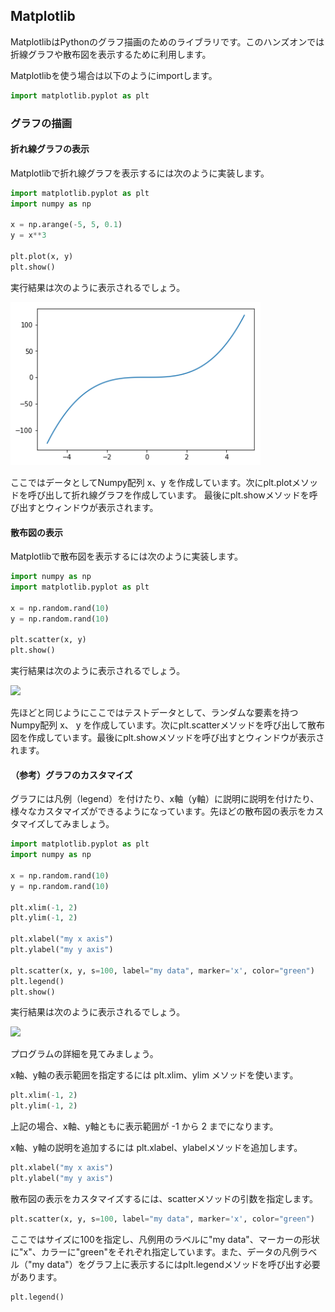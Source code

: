 ## Matplotlib

MatplotlibはPythonのグラフ描画のためのライブラリです。このハンズオンでは折線グラフや散布図を表示するために利用します。

Matplotlibを使う場合は以下のようにimportします。

```python
import matplotlib.pyplot as plt
```

### グラフの描画

#### 折れ線グラフの表示

Matplotlibで折れ線グラフを表示するには次のように実装します。

```python
import matplotlib.pyplot as plt
import numpy as np

x = np.arange(-5, 5, 0.1)
y = x**3

plt.plot(x, y)
plt.show()
```

実行結果は次のように表示されるでしょう。

<img src="img/matplot_01.png" width="400px">

ここではデータとしてNumpy配列 x、y を作成しています。次にplt.plotメソッドを呼び出して折れ線グラフを作成しています。
最後にplt.showメソッドを呼び出すとウィンドウが表示されます。

<div style="page-break-before:always"></div>


#### 散布図の表示

Matplotlibで散布図を表示するには次のように実装します。

```python
import numpy as np
import matplotlib.pyplot as plt

x = np.random.rand(10)
y = np.random.rand(10)

plt.scatter(x, y)
plt.show()
```

実行結果は次のように表示されるでしょう。

<img src="img/01_11.png" width="400px">


先ほどと同じようにここではテストデータとして、ランダムな要素を持つNumpy配列 x、 y を作成しています。次にplt.scatterメソッドを呼び出して散布図を作成しています。最後にplt.showメソッドを呼び出すとウィンドウが表示されます。

<div style="page-break-before:always"></div>


#### （参考）グラフのカスタマイズ

グラフには凡例（legend）を付けたり、x軸（y軸）に説明に説明を付けたり、様々なカスタマイズができるようになっています。先ほどの散布図の表示をカスタマイズしてみましょう。

```python
import matplotlib.pyplot as plt
import numpy as np

x = np.random.rand(10)
y = np.random.rand(10)

plt.xlim(-1, 2)
plt.ylim(-1, 2)

plt.xlabel("my x axis")
plt.ylabel("my y axis")

plt.scatter(x, y, s=100, label="my data", marker='x', color="green")
plt.legend()
plt.show()
```

実行結果は次のように表示されるでしょう。

<img src="img/01_12.png" width="400px">

プログラムの詳細を見てみましょう。

x軸、y軸の表示範囲を指定するには plt.xlim、ylim メソッドを使います。

```python
plt.xlim(-1, 2)
plt.ylim(-1, 2)
```

上記の場合、x軸、y軸ともに表示範囲が -1 から 2 までになります。


x軸、y軸の説明を追加するには plt.xlabel、ylabelメソッドを追加します。


```python
plt.xlabel("my x axis")
plt.ylabel("my y axis")
```


散布図の表示をカスタマイズするには、scatterメソッドの引数を指定します。

```python
plt.scatter(x, y, s=100, label="my data", marker='x', color="green")
```

ここではサイズに100を指定し、凡例用のラベルに"my data"、マーカーの形状に"x"、カラーに"green"をそれぞれ指定しています。また、データの凡例ラベル（"my data"）をグラフ上に表示するにはplt.legendメソッドを呼び出す必要があります。

```python
plt.legend()
```
